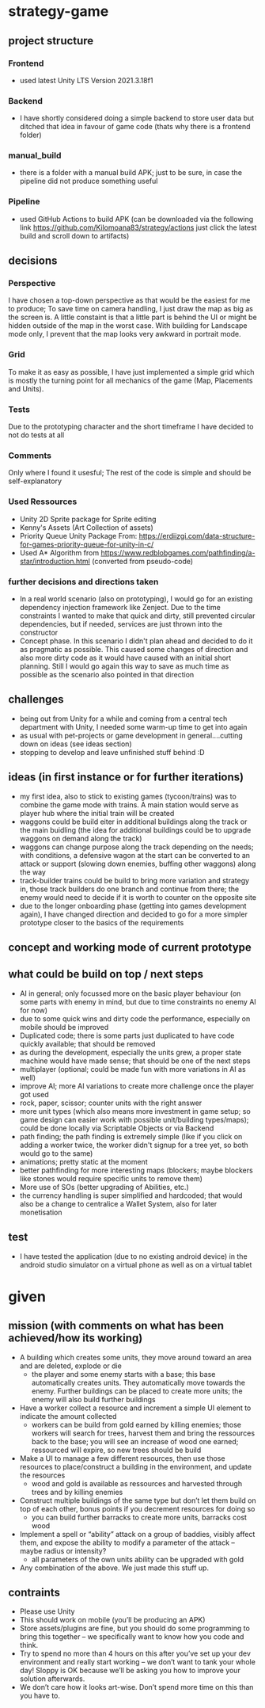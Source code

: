 # strategy-game

## project structure

### Frontend

- used latest Unity LTS Version 2021.3.18f1

### Backend

- I have shortly considered doing a simple backend to store user data but ditched that idea in favour of game code (thats why there is a frontend folder)

### manual_build

- there is a folder with a manual build APK; just to be sure, in case the pipeline did not produce something useful

### Pipeline

- used GitHub Actions to build APK (can be downloaded via the following link https://github.com/Kilomoana83/strategy/actions just click the latest build and scroll down to artifacts)

## decisions

### Perspective

I have chosen a top-down perspective as that would be the easiest for me to produce; To save time on camera handling, I just draw the map as big as the screen is. A little constaint is that a little part is behind the UI or might be hidden outside of the map in the worst case. With building for Landscape mode only, I prevent that the map looks very awkward in portrait mode.

### Grid

To make it as easy as possible, I have just implemented a simple grid which is mostly the turning point for all mechanics of the game (Map, Placements and Units). 

### Tests

Due to the prototyping character and the short timeframe I have decided to not do tests at all

### Comments

Only where I found it usesful; The rest of the code is simple and should be self-explanatory

### Used Ressources

- Unity 2D Sprite package for Sprite editing
- Kenny's Assets (Art Collection of assets)
- Priority Queue Unity Package From: https://erdiizgi.com/data-structure-for-games-priority-queue-for-unity-in-c/
- Used A* Algorithm from https://www.redblobgames.com/pathfinding/a-star/introduction.html (converted from pseudo-code)

### further decisions and directions taken

- In a real world scenario (also on prototyping), I would go for an existing dependency injection framework like Zenject. Due to the time constraints I wanted to make that quick and dirty, still prevented circular dependencies, but if needed, services are just thrown into the constructor
- Concept phase. In this scenario I didn't plan ahead and decided to do it as pragmatic as possible. This caused some changes of direction and also more dirty code as it would have caused with an initial short planning. Still I would go again this way to save as much time as possible as the scenario also pointed in that direction

## challenges

- being out from Unity for a while and coming from a central tech department with Unity, I needed some warm-up time to get into again
- as usual with pet-projects or game development in general....cutting down on ideas (see ideas section)
- stopping to develop and leave unfinished stuff behind :D

## ideas (in first instance or for further iterations)

- my first idea, also to stick to existing games (tycoon/trains) was to combine the game mode with trains. A main station would serve as player hub where the initial train will be created
- waggons could be build eiter in additional buildings along the track or the main buidling (the idea for additional buildings could be to upgrade waggons on demand along the track)
- waggons can change purpose along the track depending on the needs; with conditions, a defensive wagon at the start can be converted to an attack or support (slowing down enemies, buffing other waggons) along the way
- track-builder trains could be build to bring more variation and strategy in, those track builders do one branch and continue from there; the enemy would need to decide if it is worth to counter on the opposite site
- due to the longer onboarding phase (getting into games development again), I have changed direction and decided to go for a more simpler prototype closer to the basics of the requirements

## concept and working mode of current prototype

## what could be build on top / next steps

- AI in general; only focussed more on the basic player behaviour (on some parts with enemy in mind, but due to time constraints no enemy AI for now)
- due to some quick wins and dirty code the performance, especially on mobile should be improved
- Duplicated code; there is some parts just duplicated to have code quickly available; that should be removed
- as during the development, especially the units grew, a proper state machine would have made sense; that should be one of the next steps
- multiplayer (optional; could be made fun with more variations in AI as well)
- improve AI; more AI variations to create more challenge once the player got used
- rock, paper, scissor; counter units with the right answer
- more unit types (which also means more investment in game setup; so game design can easier work with possible unit/building types/maps); could be done locally via Scriptable Objects or
via Backend
- path finding; the path finding is extremely simple (like if you click on adding a worker twice, the worker didn't signup for a tree yet, so both would go to the same)
- animations; pretty static at the moment
- better pathfinding for more interesting maps (blockers; maybe blockers like stones would require specific units to remove them)
- More use of SOs (better upgrading of Abilities, etc.)
- the currency handling is super simplified and hardcoded; that would also be a change to centralice a Wallet System, also for later monetisation

## test

- I have tested the application (due to no existing android device) in the android studio simulator on a virtual phone as well as on a virtual tablet

# given

## mission (with comments on what has been achieved/how its working)

- A building which creates some units, they move around toward an area and are deleted, explode or die  
    - the player and some enemy starts with a base; this base automatically creates units. They automatically move towards the enemy. Further buildings can be placed to create more units; the enemy will also build further buildings
- Have a worker collect a resource and increment a simple UI element to indicate the amount collected 
    - workers can be build from gold earned by killing enemies; those workers will search for trees, harvest them and bring the ressources back to the base; you will see an increase of wood one earned; ressourced will expire, so new trees should be build
- Make a UI to manage a few different resources, then use those resources to place/construct a building in the environment, and update the resources 
    - wood and gold is available as ressources and harvested through trees and by killing enemies
- Construct multiple buildings of the same type but don’t let them build on top of each other, bonus points if you decrement resources for doing so 
    - you can build further barracks to create more units, barracks cost wood
- Implement a spell or “ability” attack on a group of baddies, visibly affect them, and expose the ability to modify a parameter of the attack – maybe radius or intensity?  
    - all parameters of the own units ability can be upgraded with gold
- Any combination of the above. We just made this stuff up.  

## contraints

- Please use Unity 
- This should work on mobile (you’ll be producing an APK)   
- Store assets/plugins are fine, but you should do some programming to bring this together – we specifically want to know how you code and think.  
- Try to spend no more than 4 hours on this after you’ve set up your dev environment and really start working – we don’t want to tank your whole day! Sloppy is OK because we’ll be asking you how to improve your solution afterwards.  
- We don’t care how it looks art-wise. Don’t spend more time on this than you have to.  